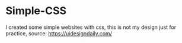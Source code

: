 # Simple-CSS
I created some simple websites with css,
this is not my design just for practice,
source: https://uidesigndaily.com/
